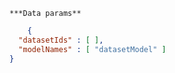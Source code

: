     ***Data params**

```json
    {
  "datasetIds" : [ ],
  "modelNames" : [ "datasetModel" ]
}
```
